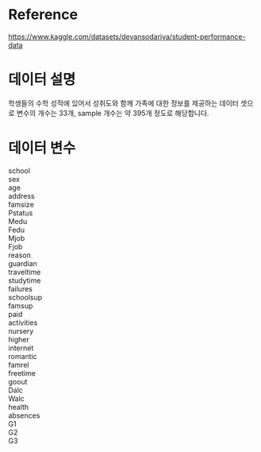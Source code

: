# Reference

https://www.kaggle.com/datasets/devansodariya/student-performance-data

# 데이터 설명

학생들의 수학 성적에 있어서 성취도와 함께 가족에 대한 정보를 제공하는 데이터 셋으로 변수의 개수는 33개, sample 개수는 약 395개 정도로 해당합니다.

# 데이터 변수

school<br>
sex<br>
age<br>
address<br>
famsize<br>
Pstatus <br>
Medu<br>
Fedu<br>
Mjob<br>
Fjob<br>
reason<br>
guardian<br>
traveltime<br>
studytime<br>
failures<br>
schoolsup<br>
famsup<br>
paid<br>
activities<br>
nursery<br>
higher<br>
internet<br>
romantic<br>
famrel<br>
freetime<br>
goout<br>
Dalc<br>
Walc<br>
health<br>
absences<br>
G1<br>
G2<br>
G3<br>
